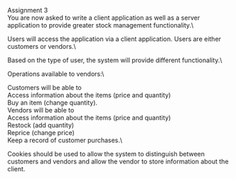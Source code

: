 Assignment 3\
You are now asked to write a client application as well as a server application to provide greater stock management functionality.\

Users will access the application via a client application. Users are either customers or vendors.\

Based on the type of user, the system will provide different functionality.\

Operations available to vendors:\

Customers will be able to\
  Access information about the items (price and quantity)\
  Buy an item (change quantity).\
Vendors will be able to\
  Access information about the items (price and quantity)\
  Restock (add quantity)\
  Reprice (change price)\
  Keep a record of customer purchases.\
  
Cookies should be used to allow the system to distinguish between customers and vendors and allow the vendor to store information about the client.
